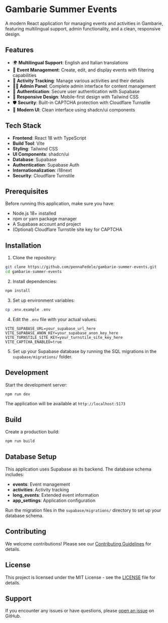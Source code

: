 # Gambarie Summer Events

A modern React application for managing events and activities in Gambarie, featuring multilingual support, admin functionality, and a clean, responsive design.

## Features

- 🌍 **Multilingual Support**: English and Italian translations
- 📅 **Event Management**: Create, edit, and display events with filtering capabilities
- 🎯 **Activity Tracking**: Manage various activities and their details
- 👨‍💼 **Admin Panel**: Complete admin interface for content management
- 🔐 **Authentication**: Secure user authentication with Supabase
- 📱 **Responsive Design**: Mobile-first design with Tailwind CSS
- 🛡️ **Security**: Built-in CAPTCHA protection with Cloudflare Turnstile
- 🎨 **Modern UI**: Clean interface using shadcn/ui components

## Tech Stack

- **Frontend**: React 18 with TypeScript
- **Build Tool**: Vite
- **Styling**: Tailwind CSS
- **UI Components**: shadcn/ui
- **Database**: Supabase
- **Authentication**: Supabase Auth
- **Internationalization**: i18next
- **Security**: Cloudflare Turnstile

## Prerequisites

Before running this application, make sure you have:

- Node.js 18+ installed
- npm or yarn package manager
- A Supabase account and project
- (Optional) Cloudflare Turnstile site key for CAPTCHA

## Installation

1. Clone the repository:
```bash
git clone https://github.com/pennaFedele/gambarie-summer-events.git
cd gambarie-summer-events
```

2. Install dependencies:
```bash
npm install
```

3. Set up environment variables:
```bash
cp .env.example .env
```

4. Edit the `.env` file with your actual values:
```env
VITE_SUPABASE_URL=your_supabase_url_here
VITE_SUPABASE_ANON_KEY=your_supabase_anon_key_here
VITE_TURNSTILE_SITE_KEY=your_turnstile_site_key_here
VITE_CAPTCHA_ENABLED=true
```

5. Set up your Supabase database by running the SQL migrations in the `supabase/migrations/` folder.

## Development

Start the development server:
```bash
npm run dev
```

The application will be available at `http://localhost:5173`

## Build

Create a production build:
```bash
npm run build
```

## Database Setup

This application uses Supabase as its backend. The database schema includes:

- **events**: Event management
- **activities**: Activity tracking
- **long_events**: Extended event information
- **app_settings**: Application configuration

Run the migration files in the `supabase/migrations/` directory to set up your database schema.

## Contributing

We welcome contributions! Please see our [Contributing Guidelines](CONTRIBUTING.md) for details.

## License

This project is licensed under the MIT License - see the [LICENSE](LICENSE) file for details.

## Support

If you encounter any issues or have questions, please [open an issue](https://github.com/pennaFedele/gambarie-summer-events/issues) on GitHub.
